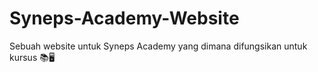 # Syneps-Academy-Website
Sebuah website untuk Syneps Academy yang dimana difungsikan untuk kursus 📚🖥️

